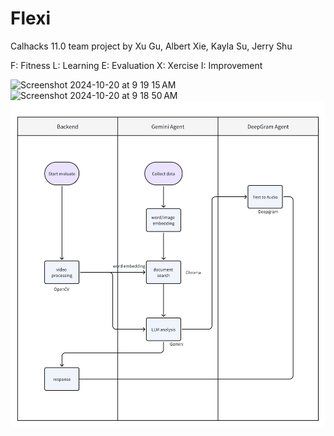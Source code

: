 # Flexi
Calhacks 11.0 team project by Xu Gu, Albert Xie, Kayla Su, Jerry Shu

F: Fitness
L: Learning
E: Evaluation
X: Xercise
I: Improvement

<img width="1207" alt="Screenshot 2024-10-20 at 9 19 15 AM" src="https://github.com/user-attachments/assets/74592f19-221c-4fd3-93fd-3f9190dac17f">
<img width="346" alt="Screenshot 2024-10-20 at 9 18 50 AM" src="https://github.com/user-attachments/assets/8e6814fa-9ca6-4a4f-9ec0-f30a3a2e0026">
<img src="https://github.com/Jerry-Shu/Flexi/blob/main/WechatIMG581.jpg">
